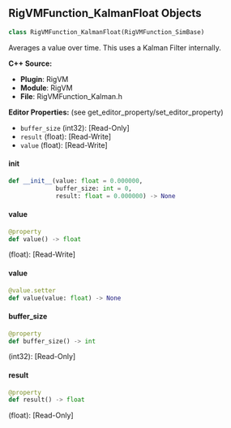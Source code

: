 ## RigVMFunction_KalmanFloat Objects

```python
class RigVMFunction_KalmanFloat(RigVMFunction_SimBase)
```

Averages a value over time.
This uses a Kalman Filter internally.

**C++ Source:**

- **Plugin**: RigVM
- **Module**: RigVM
- **File**: RigVMFunction_Kalman.h

**Editor Properties:** (see get_editor_property/set_editor_property)

- ``buffer_size`` (int32):  [Read-Only]
- ``result`` (float):  [Read-Write]
- ``value`` (float):  [Read-Write]

<a id="unreal.RigVMFunction_KalmanFloat.__init__"></a>

#### __init__

```python
def __init__(value: float = 0.000000,
             buffer_size: int = 0,
             result: float = 0.000000) -> None
```

<a id="unreal.RigVMFunction_KalmanFloat.value"></a>

#### value

```python
@property
def value() -> float
```

(float):  [Read-Write]

<a id="unreal.RigVMFunction_KalmanFloat.value"></a>

#### value

```python
@value.setter
def value(value: float) -> None
```

<a id="unreal.RigVMFunction_KalmanFloat.buffer_size"></a>

#### buffer_size

```python
@property
def buffer_size() -> int
```

(int32):  [Read-Only]

<a id="unreal.RigVMFunction_KalmanFloat.result"></a>

#### result

```python
@property
def result() -> float
```

(float):  [Read-Only]

<a id="unreal.RigUnit_KalmanFloat"></a>